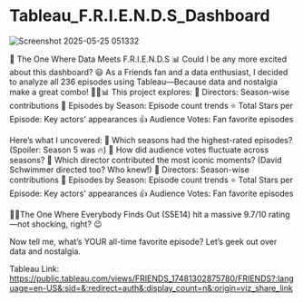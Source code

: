 # Tableau_F.R.I.E.N.D.S_Dashboard
![Screenshot 2025-05-25 051332](https://github.com/user-attachments/assets/e4652d47-6cc6-4e54-8992-68bb23c60bf1)

🚀 The One Where Data Meets F.R.I.E.N.D.S 📊
Could I be any more excited about this dashboard? 😃
As a Friends fan and a data enthusiast, I decided to analyze all 236 episodes using Tableau—Because data and nostalgia make a great combo! 🧑‍💻📊
This project explores:
🎥 Directors: Season-wise contributions
📅 Episodes by Season: Episode count trends
⭐ Total Stars per Episode: Key actors' appearances
👍 Audience Votes: Fan favorite episodes

Here’s what I uncovered:
📌 Which seasons had the highest-rated episodes? (Spoiler: Season 5 was 🔥)
📌 How did audience votes fluctuate across seasons?
📌 Which director contributed the most iconic moments? (David Schwimmer directed too? Who knew!)
🎥 Directors: Season-wise contributions
📅 Episodes by Season: Episode count trends
⭐ Total Stars per Episode: Key actors' appearances
👍 Audience Votes: Fan favorite episodes

👀🤪The One Where Everybody Finds Out (S5E14) hit a massive 9.7/10 rating—not shocking, right? 😉

Now tell me, what’s YOUR all-time favorite episode? Let’s geek out over data and nostalgia.

Tableau Link: https://public.tableau.com/views/FRIENDS_17481302875780/FRIENDS?:language=en-US&:sid=&:redirect=auth&:display_count=n&:origin=viz_share_link
